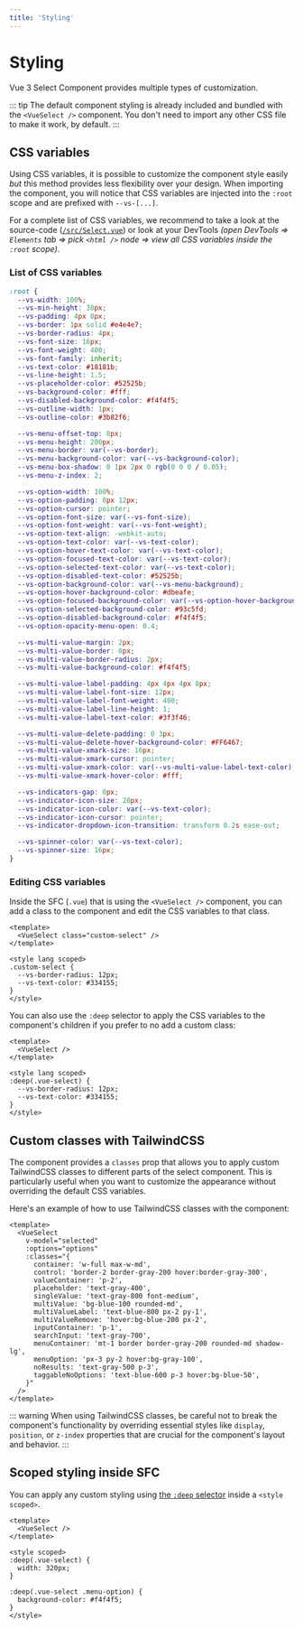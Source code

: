 ```yaml
---
title: 'Styling'
---
```


# Styling

Vue 3 Select Component provides multiple types of customization.

::: tip
The default component styling is already included and bundled with the `<VueSelect />` component.
You don't need to import any other CSS file to make it work, by default.
:::

## CSS variables

Using CSS variables, it is possible to customize the component style easily _but_ this method provides less flexibility over your design. When importing the component, you will notice that CSS variables are injected into the `:root` scope and are prefixed with `--vs-[...]`.

For a complete list of CSS variables, we recommend to take a look at the source-code ([`/src/Select.vue`](https://github.com/TotomInc/vue3-select-component/blob/master/src/Select.vue)) or look at your DevTools _(open DevTools => `Elements` tab => pick `<html />` node => view all CSS variables inside the `:root` scope)_.

### List of CSS variables

```css
:root {
  --vs-width: 100%;
  --vs-min-height: 38px;
  --vs-padding: 4px 8px;
  --vs-border: 1px solid #e4e4e7;
  --vs-border-radius: 4px;
  --vs-font-size: 16px;
  --vs-font-weight: 400;
  --vs-font-family: inherit;
  --vs-text-color: #18181b;
  --vs-line-height: 1.5;
  --vs-placeholder-color: #52525b;
  --vs-background-color: #fff;
  --vs-disabled-background-color: #f4f4f5;
  --vs-outline-width: 1px;
  --vs-outline-color: #3b82f6;

  --vs-menu-offset-top: 8px;
  --vs-menu-height: 200px;
  --vs-menu-border: var(--vs-border);
  --vs-menu-background-color: var(--vs-background-color);
  --vs-menu-box-shadow: 0 1px 2px 0 rgb(0 0 0 / 0.05);
  --vs-menu-z-index: 2;

  --vs-option-width: 100%;
  --vs-option-padding: 8px 12px;
  --vs-option-cursor: pointer;
  --vs-option-font-size: var(--vs-font-size);
  --vs-option-font-weight: var(--vs-font-weight);
  --vs-option-text-align: -webkit-auto;
  --vs-option-text-color: var(--vs-text-color);
  --vs-option-hover-text-color: var(--vs-text-color);
  --vs-option-focused-text-color: var(--vs-text-color);
  --vs-option-selected-text-color: var(--vs-text-color);
  --vs-option-disabled-text-color: #52525b;
  --vs-option-background-color: var(--vs-menu-background);
  --vs-option-hover-background-color: #dbeafe;
  --vs-option-focused-background-color: var(--vs-option-hover-background-color);
  --vs-option-selected-background-color: #93c5fd;
  --vs-option-disabled-background-color: #f4f4f5;
  --vs-option-opacity-menu-open: 0.4;

  --vs-multi-value-margin: 2px;
  --vs-multi-value-border: 0px;
  --vs-multi-value-border-radius: 2px;
  --vs-multi-value-background-color: #f4f4f5;

  --vs-multi-value-label-padding: 4px 4px 4px 8px;
  --vs-multi-value-label-font-size: 12px;
  --vs-multi-value-label-font-weight: 400;
  --vs-multi-value-label-line-height: 1;
  --vs-multi-value-label-text-color: #3f3f46;

  --vs-multi-value-delete-padding: 0 3px;
  --vs-multi-value-delete-hover-background-color: #FF6467;
  --vs-multi-value-xmark-size: 16px;
  --vs-multi-value-xmark-cursor: pointer;
  --vs-multi-value-xmark-color: var(--vs-multi-value-label-text-color);
  --vs-multi-value-xmark-hover-color: #fff;

  --vs-indicators-gap: 0px;
  --vs-indicator-icon-size: 20px;
  --vs-indicator-icon-color: var(--vs-text-color);
  --vs-indicator-icon-cursor: pointer;
  --vs-indicator-dropdown-icon-transition: transform 0.2s ease-out;

  --vs-spinner-color: var(--vs-text-color);
  --vs-spinner-size: 16px;
}
```

### Editing CSS variables

Inside the SFC (`.vue`) that is using the `<VueSelect />` component, you can add a class to the component and edit the CSS variables to that class.

```vue
<template>
  <VueSelect class="custom-select" />
</template>

<style lang scoped>
.custom-select {
  --vs-border-radius: 12px;
  --vs-text-color: #334155;
}
</style>
```

You can also use the `:deep` selector to apply the CSS variables to the component's children if you prefer to no add a custom class:

```vue
<template>
  <VueSelect />
</template>

<style lang scoped>
:deep(.vue-select) {
  --vs-border-radius: 12px;
  --vs-text-color: #334155;
}
</style>
```

## Custom classes with TailwindCSS

The component provides a `classes` prop that allows you to apply custom TailwindCSS classes to different parts of the select component. This is particularly useful when you want to customize the appearance without overriding the default CSS variables.

Here's an example of how to use TailwindCSS classes with the component:

```vue
<template>
  <VueSelect
    v-model="selected"
    :options="options"
    :classes="{
      container: 'w-full max-w-md',
      control: 'border-2 border-gray-200 hover:border-gray-300',
      valueContainer: 'p-2',
      placeholder: 'text-gray-400',
      singleValue: 'text-gray-800 font-medium',
      multiValue: 'bg-blue-100 rounded-md',
      multiValueLabel: 'text-blue-800 px-2 py-1',
      multiValueRemove: 'hover:bg-blue-200 px-2',
      inputContainer: 'p-1',
      searchInput: 'text-gray-700',
      menuContainer: 'mt-1 border border-gray-200 rounded-md shadow-lg',
      menuOption: 'px-3 py-2 hover:bg-gray-100',
      noResults: 'text-gray-500 p-3',
      taggableNoOptions: 'text-blue-600 p-3 hover:bg-blue-50',
    }"
  />
</template>
```

::: warning
When using TailwindCSS classes, be careful not to break the component's functionality by overriding essential styles like `display`, `position`, or `z-index` properties that are crucial for the component's layout and behavior.
:::

## Scoped styling inside SFC

You can apply any custom styling using [the `:deep` selector](https://vuejs.org/api/sfc-css-features.html#deep-selectors) inside a `<style scoped>`.

```vue
<template>
  <VueSelect />
</template>

<style scoped>
:deep(.vue-select) {
  width: 320px;
}

:deep(.vue-select .menu-option) {
  background-color: #f4f4f5;
}
</style>
```
